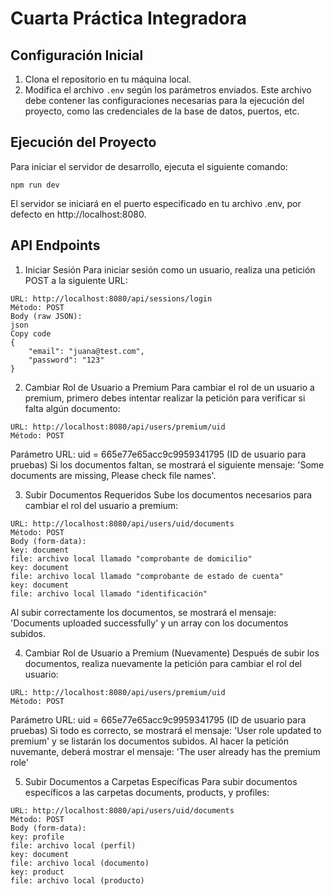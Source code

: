 # Cuarta Práctica Integradora

## Configuración Inicial

1. Clona el repositorio en tu máquina local.
2. Modifica el archivo `.env` según los parámetros enviados. Este archivo debe contener las configuraciones necesarias para la ejecución del proyecto, como las credenciales de la base de datos, puertos, etc.

## Ejecución del Proyecto

Para iniciar el servidor de desarrollo, ejecuta el siguiente comando:

```
npm run dev
```

El servidor se iniciará en el puerto especificado en tu archivo .env, por defecto en http://localhost:8080.

## API Endpoints

1. Iniciar Sesión
Para iniciar sesión como un usuario, realiza una petición POST a la siguiente URL:
```
URL: http://localhost:8080/api/sessions/login
Método: POST
Body (raw JSON):
json
Copy code
{
    "email": "juana@test.com", 
    "password": "123"
}
```

2. Cambiar Rol de Usuario a Premium
Para cambiar el rol de un usuario a premium, primero debes intentar realizar la petición para verificar si falta algún documento:
```
URL: http://localhost:8080/api/users/premium/uid
Método: POST
```
Parámetro URL: uid = 665e77e65acc9c9959341795 (ID de usuario para pruebas)
Si los documentos faltan, se mostrará el siguiente mensaje: 'Some documents are missing, Please check file names'.

3. Subir Documentos Requeridos
Sube los documentos necesarios para cambiar el rol del usuario a premium:

```
URL: http://localhost:8080/api/users/uid/documents
Método: POST
Body (form-data):
key: document
file: archivo local llamado "comprobante de domicilio"
key: document
file: archivo local llamado "comprobante de estado de cuenta"
key: document
file: archivo local llamado "identificación"
```
Al subir correctamente los documentos, se mostrará el mensaje: 'Documents uploaded successfully' y un array con los documentos subidos.

4. Cambiar Rol de Usuario a Premium (Nuevamente)
Después de subir los documentos, realiza nuevamente la petición para cambiar el rol del usuario:
```
URL: http://localhost:8080/api/users/premium/uid
Método: POST
```
Parámetro URL: uid = 665e77e65acc9c9959341795 (ID de usuario para pruebas)
Si todo es correcto, se mostrará el mensaje: 'User role updated to premium' y se listarán los documentos subidos.
Al hacer la petición nuvemante, deberá mostrar el mensaje: 'The user already has the premium role'

5. Subir Documentos a Carpetas Específicas
Para subir documentos específicos a las carpetas documents, products, y profiles:
```
URL: http://localhost:8080/api/users/uid/documents
Método: POST
Body (form-data):
key: profile
file: archivo local (perfil)
key: document
file: archivo local (documento)
key: product
file: archivo local (producto)
```